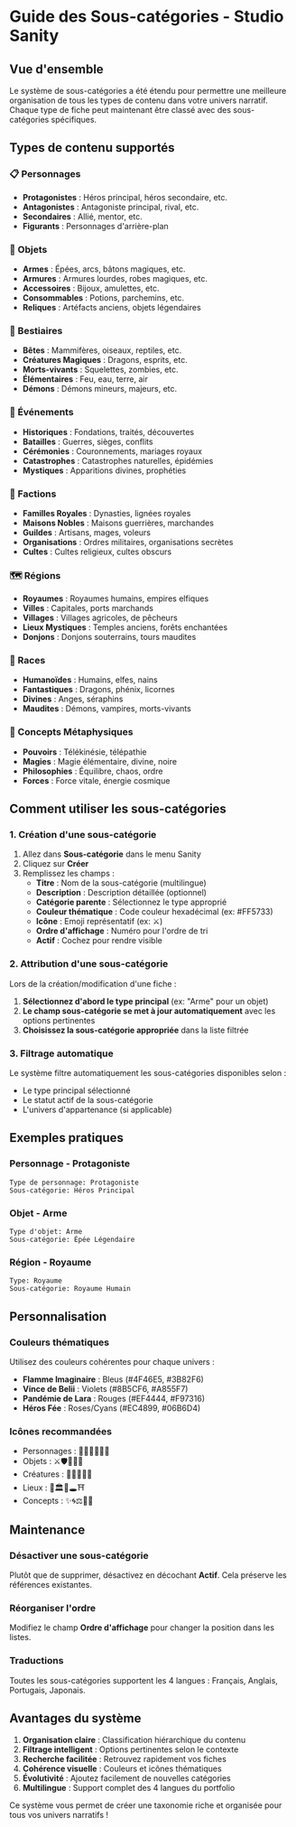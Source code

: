 # Guide des Sous-catégories - Studio Sanity

## Vue d'ensemble

Le système de sous-catégories a été étendu pour permettre une meilleure organisation de tous les types de contenu dans votre univers narratif. Chaque type de fiche peut maintenant être classé avec des sous-catégories spécifiques.

## Types de contenu supportés

### 📋 Personnages
- **Protagonistes** : Héros principal, héros secondaire, etc.
- **Antagonistes** : Antagoniste principal, rival, etc.
- **Secondaires** : Allié, mentor, etc.
- **Figurants** : Personnages d'arrière-plan

### 🎒 Objets
- **Armes** : Épées, arcs, bâtons magiques, etc.
- **Armures** : Armures lourdes, robes magiques, etc.
- **Accessoires** : Bijoux, amulettes, etc.
- **Consommables** : Potions, parchemins, etc.
- **Reliques** : Artéfacts anciens, objets légendaires

### 🐉 Bestiaires
- **Bêtes** : Mammifères, oiseaux, reptiles, etc.
- **Créatures Magiques** : Dragons, esprits, etc.
- **Morts-vivants** : Squelettes, zombies, etc.
- **Élémentaires** : Feu, eau, terre, air
- **Démons** : Démons mineurs, majeurs, etc.

### 📅 Événements
- **Historiques** : Fondations, traités, découvertes
- **Batailles** : Guerres, sièges, conflits
- **Cérémonies** : Couronnements, mariages royaux
- **Catastrophes** : Catastrophes naturelles, épidémies
- **Mystiques** : Apparitions divines, prophéties

### 👑 Factions
- **Familles Royales** : Dynasties, lignées royales
- **Maisons Nobles** : Maisons guerrières, marchandes
- **Guildes** : Artisans, mages, voleurs
- **Organisations** : Ordres militaires, organisations secrètes
- **Cultes** : Cultes religieux, cultes obscurs

### 🗺️ Régions
- **Royaumes** : Royaumes humains, empires elfiques
- **Villes** : Capitales, ports marchands
- **Villages** : Villages agricoles, de pêcheurs
- **Lieux Mystiques** : Temples anciens, forêts enchantées
- **Donjons** : Donjons souterrains, tours maudites

### 🧝 Races
- **Humanoïdes** : Humains, elfes, nains
- **Fantastiques** : Dragons, phénix, licornes
- **Divines** : Anges, séraphins
- **Maudites** : Démons, vampires, morts-vivants

### 🌌 Concepts Métaphysiques
- **Pouvoirs** : Télékinésie, télépathie
- **Magies** : Magie élémentaire, divine, noire
- **Philosophies** : Équilibre, chaos, ordre
- **Forces** : Force vitale, énergie cosmique

## Comment utiliser les sous-catégories

### 1. Création d'une sous-catégorie

1. Allez dans **Sous-catégorie** dans le menu Sanity
2. Cliquez sur **Créer**
3. Remplissez les champs :
   - **Titre** : Nom de la sous-catégorie (multilingue)
   - **Description** : Description détaillée (optionnel)
   - **Catégorie parente** : Sélectionnez le type approprié
   - **Couleur thématique** : Code couleur hexadécimal (ex: #FF5733)
   - **Icône** : Emoji représentatif (ex: ⚔️)
   - **Ordre d'affichage** : Numéro pour l'ordre de tri
   - **Actif** : Cochez pour rendre visible

### 2. Attribution d'une sous-catégorie

Lors de la création/modification d'une fiche :

1. **Sélectionnez d'abord le type principal** (ex: "Arme" pour un objet)
2. **Le champ sous-catégorie se met à jour automatiquement** avec les options pertinentes
3. **Choisissez la sous-catégorie appropriée** dans la liste filtrée

### 3. Filtrage automatique

Le système filtre automatiquement les sous-catégories disponibles selon :
- Le type principal sélectionné
- Le statut actif de la sous-catégorie
- L'univers d'appartenance (si applicable)

## Exemples pratiques

### Personnage - Protagoniste
```
Type de personnage: Protagoniste
Sous-catégorie: Héros Principal
```

### Objet - Arme
```
Type d'objet: Arme  
Sous-catégorie: Épée Légendaire
```

### Région - Royaume
```
Type: Royaume
Sous-catégorie: Royaume Humain
```

## Personnalisation

### Couleurs thématiques
Utilisez des couleurs cohérentes pour chaque univers :
- **Flamme Imaginaire** : Bleus (#4F46E5, #3B82F6)
- **Vince de Belii** : Violets (#8B5CF6, #A855F7)  
- **Pandémie de Lara** : Rouges (#EF4444, #F97316)
- **Héros Fée** : Roses/Cyans (#EC4899, #06B6D4)

### Icônes recommandées
- Personnages : 👤🦸👑🧙‍♂️👿
- Objets : ⚔️🛡️💎🧪🏺
- Créatures : 🐉👻💀🔥🌊
- Lieux : 🏰🏛️🌲🕳️⛩️
- Concepts : ✨🌀⚖️🧠💚

## Maintenance

### Désactiver une sous-catégorie
Plutôt que de supprimer, désactivez en décochant **Actif**. Cela préserve les références existantes.

### Réorganiser l'ordre
Modifiez le champ **Ordre d'affichage** pour changer la position dans les listes.

### Traductions
Toutes les sous-catégories supportent les 4 langues : Français, Anglais, Portugais, Japonais.

## Avantages du système

1. **Organisation claire** : Classification hiérarchique du contenu
2. **Filtrage intelligent** : Options pertinentes selon le contexte
3. **Recherche facilitée** : Retrouvez rapidement vos fiches
4. **Cohérence visuelle** : Couleurs et icônes thématiques
5. **Évolutivité** : Ajoutez facilement de nouvelles catégories
6. **Multilingue** : Support complet des 4 langues du portfolio

Ce système vous permet de créer une taxonomie riche et organisée pour tous vos univers narratifs ! 